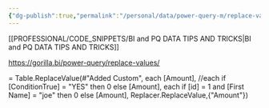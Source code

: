 ```yaml
---
{"dg-publish":true,"permalink":"/personal/data/power-query-m/replace-values-multiple-criteria/","tags":["Power_query","Data"],"noteIcon":""}
---
```


[[PROFESSIONAL/CODE_SNIPPETS/BI and PQ DATA TIPS AND TRICKS\|BI and PQ DATA TIPS AND TRICKS]]

https://gorilla.bi/power-query/replace-values/ 

= Table.ReplaceValue(#"Added Custom",
each [Amount],
//each if [ConditionTrue] = "YES" then 0 else [Amount],
each if [id] = 1 and [First Name] = "joe" then 0 else [Amount],
Replacer.ReplaceValue,{"Amount"})